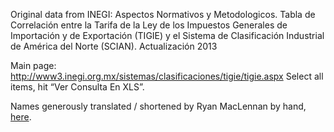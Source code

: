 Original data from INEGI: Aspectos Normativos y Metodologicos. Tabla de
Correlación entre la Tarifa de la Ley de los Impuestos Generales de Importación
y de Exportación (TIGIE) y el Sistema de Clasificación Industrial de América
del Norte (SCIAN). Actualización 2013

Main page: http://www3.inegi.org.mx/sistemas/clasificaciones/tigie/tigie.aspx
Select all items, hit “Ver Consulta En XLS”.

Names generously translated / shortened by Ryan MacLennan by hand, [here](https://docs.google.com/spreadsheets/d/13fowekaxh5QdbtBumMv_CMzk3APwHzSRZeAOyBc46sk/edit#gid=0).
